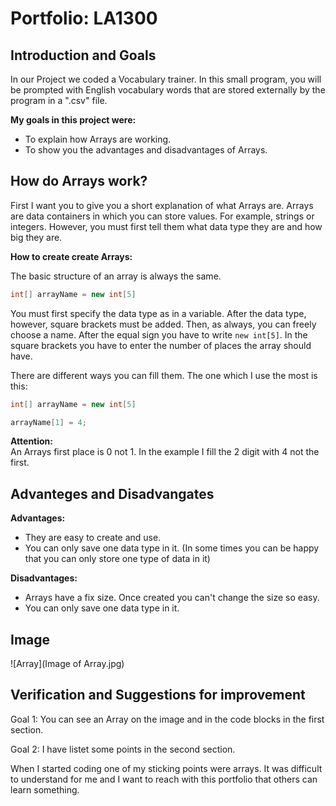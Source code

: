 # Portfolio: LA1300

## Introduction and Goals
In our Project we coded a Vocabulary trainer. In this small program, you will be prompted with English vocabulary words that are stored externally by the program in a ".csv" file.

**My goals in this project were:**
- To explain how Arrays are working.
- To show you the advantages and disadvantages of Arrays.

## How do Arrays work?
First I want you to give you a short explanation of what Arrays are. Arrays are data containers in which you can store values. For example, strings or integers. However, you must first tell them what data type they are and how big they are.

**How to create create Arrays:** <br>

The basic structure of an array is always the same.
```cs
int[] arrayName = new int[5]
```

You must first specify the data type as in a variable. After the data type, however, square brackets must be added. Then, as always, you can freely choose a name. After the equal sign you have to write ``new int[5]``. In the square brackets you have to enter the number of places the array should have. 


There are different ways you can fill them. The one which I use the most is this:
```cs
int[] arrayName = new int[5]

arrayName[1] = 4;
```
**Attention:** <br>
An Arrays first place is 0 not 1. In the example I fill the 2 digit with 4 not the first.

## Advanteges and Disadvangates

**Advantages:** <br>
- They are easy to create and use.
- You can only save one data type in it. (In some times you can be happy that you can only store one type of data in it)

**Disadvantages:** <br>
- Arrays have a fix size. Once created you can't change the size so easy.
- You can only save one data type in it.

## Image
![Array](Image of Array.jpg)

## Verification and Suggestions for improvement
Goal 1: You can see an Array on the image and in the code blocks in the first section.

Goal 2: I have listet some points in the second section.

When I started coding one of my sticking points were arrays. It was difficult to understand for me and I want to reach with this portfolio that others can learn something.
